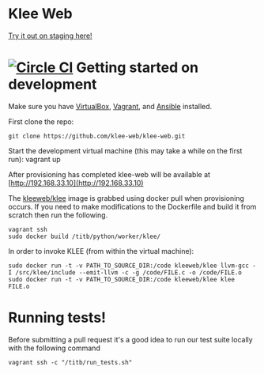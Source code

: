 Klee Web
=======================
[Try it out on staging here!](http://178.62.50.142/)

[![Circle CI](https://circleci.com/gh/klee-web/klee-web.png?style=badge)](https://circleci.com/gh/klee-web/klee-web)
Getting started on development
===============================

Make sure you have [VirtualBox](https://www.virtualbox.org/wiki/Downloads), [Vagrant](https://www.vagrantup.com/downloads.html), and [Ansible](http://docs.ansible.com/intro_installation.html) installed.

First clone the repo:

    git clone https://github.com/klee-web/klee-web.git
    
Start the development virtual machine (this may take a while on the first run):
    vagrant up

After provisioning has completed klee-web will be available at [http://192.168.33.10](http://192.168.33.10)

The [kleeweb/klee](https://registry.hub.docker.com/u/kleeweb/klee/) image is grabbed using docker pull when provisioning occurs.
If you need to make modifications to the Dockerfile and build it from scratch 
then run the following.

    vagrant ssh
    sudo docker build /titb/python/worker/klee/
    
    
In order to invoke KLEE (from within the virtual machine):

    sudo docker run -t -v PATH_TO_SOURCE_DIR:/code kleeweb/klee llvm-gcc -I /src/klee/include --emit-llvm -c -g /code/FILE.c -o /code/FILE.o
    sudo docker run -t -v PATH_TO_SOURCE_DIR:/code kleeweb/klee klee FILE.o

Running tests!
===========================
Before submitting a pull request it's a good idea to run our test suite locally with the following command

    vagrant ssh -c "/titb/run_tests.sh"